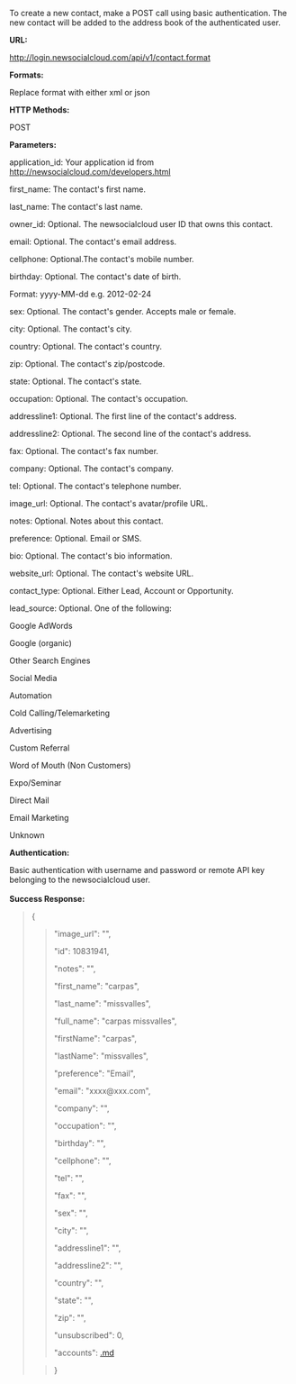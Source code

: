 To create a new contact, make a POST call using basic authentication. The new contact will be added to the address book of the authenticated user.

**URL:**

http://login.newsocialcloud.com/api/v1/contact.format

**Formats:**

Replace format with either xml or json

**HTTP Methods:**

POST

**Parameters:**

<p>application_id: Your application id from <a href='http://newsocialcloud.com/developers.html'>http://newsocialcloud.com/developers.html</a></p>
<p>first_name: The contact's first name.</p>
<p>last_name: The contact's last name.</p>
<p>owner_id: Optional. The newsocialcloud user ID that owns this contact.</p>
<p>email: Optional. The contact's email address.</p>
<p>cellphone: Optional.The contact's mobile number.</p>
<p>birthday: Optional. The contact's date of birth.<br>
<p>Format: yyyy-MM-dd e.g. 2012-02-24</p>
<p>sex: Optional. The contact's gender. Accepts male or female.</p>
<p>city: Optional. The contact's city.</p>
<p>country: Optional. The contact's country.</p>
<p>zip: Optional. The contact's zip/postcode.</p>
<p>state: Optional. The contact's state.</p>
<p>occupation: Optional. The contact's occupation.</p>
<p>addressline1: Optional. The first line of the contact's address.</p>
<p>addressline2: Optional. The second line of the contact's address.</p>
<p>fax: Optional. The contact's fax number.</p>
<p>company: Optional. The contact's company.</p>
<p>tel: Optional. The contact's telephone number.</p>
<p>image_url: Optional. The contact's avatar/profile URL.</p>
<p>notes: Optional. Notes about this contact.</p>
<p>preference: Optional. Email or SMS.</p>
<p>bio: Optional. The contact's bio information.</p>
<p>website_url: Optional. The contact's website URL.</p>
<p>contact_type: Optional. Either Lead, Account or Opportunity.</p>
<p>lead_source: Optional. One of the following:</p>
<p>Google AdWords</p>
<p>Google (organic)</p>
<p>Other Search Engines</p>
<p>Social Media</p>
<p>Automation</p>
<p>Cold Calling/Telemarketing</p>
<p>Advertising</p>
<p>Custom Referral</p>
<p>Word of Mouth (Non Customers)</p>
<p>Expo/Seminar</p>
<p>Direct Mail</p>
<p>Email Marketing</p>
<p>Unknown</p>

<b>Authentication:</b>

Basic authentication with username and password or remote API key belonging to the newsocialcloud user.<br>
<br>
<b>Success Response:</b>

<blockquote>{<br>
<blockquote><p>"image_url": "",</p>
<p>"id": 10831941,</p>
<p>"notes": "",</p>
<p>"first_name": "carpas",</p>
<p>"last_name": "missvalles",</p>
<p>"full_name": "carpas missvalles",</p>
<p>"firstName": "carpas",</p>
<p>"lastName": "missvalles",</p>
<p>"preference": "Email",</p>
<p>"email": "xxxx@xxx.com",</p>
<p>"company": "",</p>
<p>"occupation": "",</p>
<p>"birthday": "",</p>
<p>"cellphone": "",</p>
<p>"tel": "",</p>
<p>"fax": "",</p>
<p>"sex": "",</p>
<p>"city": "",</p>
<p>"addressline1": "",</p>
<p>"addressline2": "",</p>
<p>"country": "",</p>
<p>"state": "",</p>
<p>"zip": "",</p>
<p>"unsubscribed": 0,</p>
<p>"accounts": <a href='.md'>.md</a></p>
</blockquote><blockquote>}